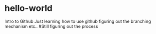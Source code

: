 # hello-world
Intro to Github
Just learning how to use github
figuring out the branching mechanism etc..
#Still figuring out the process
